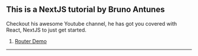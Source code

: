 ## This is a NextJS tutorial by Bruno Antunes

Checkout his awesome Youtube channel, he has got you covered with React, NextJS to just get started.

1. [Router Demo](https://www.youtube.com/watch?v=7J4iL1HDshQ)

---
